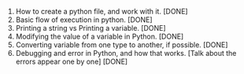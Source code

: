 1. How to create a python file, and work with it. [DONE]
2. Basic flow of execution in python. [DONE]
3. Printing a string vs Printing a variable. [DONE]
4. Modifying the value of a variable in Python.  [DONE]
5. Converting variable from one type to another, if possible. [DONE]
6. Debugging and error in Python, and how that works. [Talk about the errors appear one by one] [DONE] 